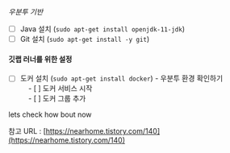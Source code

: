 *우분투 기반*

- [ ] Java 설치 (`sudo apt-get install openjdk-11-jdk`)  
- [ ] Git 설치 (`sudo apt-get install -y git`)

#### 깃랩 러너를 위한 설정  
- [ ] 도커 설치 (`sudo apt-get install docker`) - 우분투 환경 확인하기  
    - [ ] 도커 서비스 시작  
    - [ ] 도커 그룹 추가

lets check how bout now

참고 URL  :  [https://nearhome.tistory.com/140](https://nearhome.tistory.com/140)